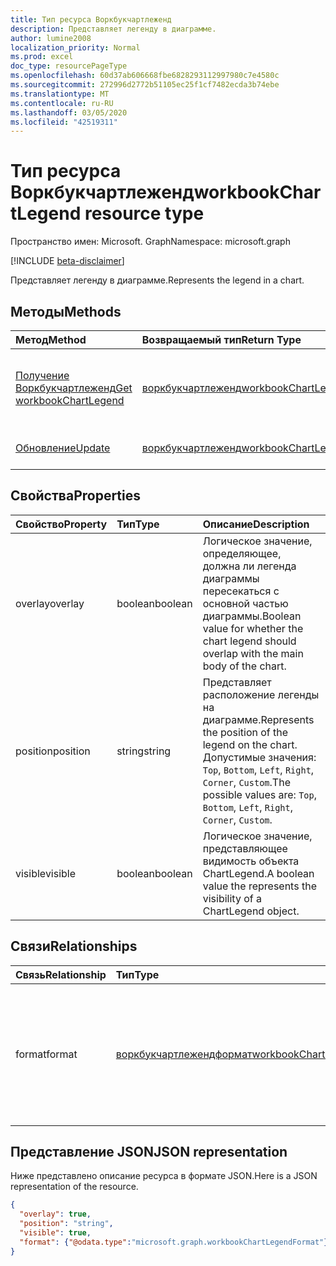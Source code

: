 ```yaml
---
title: Тип ресурса Воркбукчартлеженд
description: Представляет легенду в диаграмме.
author: lumine2008
localization_priority: Normal
ms.prod: excel
doc_type: resourcePageType
ms.openlocfilehash: 60d37ab606668fbe6828293112997980c7e4580c
ms.sourcegitcommit: 272996d2772b51105ec25f1cf7482ecda3b74ebe
ms.translationtype: MT
ms.contentlocale: ru-RU
ms.lasthandoff: 03/05/2020
ms.locfileid: "42519311"
---
```

# <a name="workbookchartlegend-resource-type"></a><span data-ttu-id="3d955-103">Тип ресурса Воркбукчартлеженд</span><span class="sxs-lookup"><span data-stu-id="3d955-103">workbookChartLegend resource type</span></span>

<span data-ttu-id="3d955-104">Пространство имен: Microsoft. Graph</span><span class="sxs-lookup"><span data-stu-id="3d955-104">Namespace: microsoft.graph</span></span>

[!INCLUDE [beta-disclaimer](../../includes/beta-disclaimer.md)]

<span data-ttu-id="3d955-105">Представляет легенду в диаграмме.</span><span class="sxs-lookup"><span data-stu-id="3d955-105">Represents the legend in a chart.</span></span>

## <a name="methods"></a><span data-ttu-id="3d955-106">Методы</span><span class="sxs-lookup"><span data-stu-id="3d955-106">Methods</span></span>

| <span data-ttu-id="3d955-107">Метод</span><span class="sxs-lookup"><span data-stu-id="3d955-107">Method</span></span>           | <span data-ttu-id="3d955-108">Возвращаемый тип</span><span class="sxs-lookup"><span data-stu-id="3d955-108">Return Type</span></span>    |<span data-ttu-id="3d955-109">Описание</span><span class="sxs-lookup"><span data-stu-id="3d955-109">Description</span></span>|
|:---------------|:--------|:----------|
|[<span data-ttu-id="3d955-110">Получение Воркбукчартлеженд</span><span class="sxs-lookup"><span data-stu-id="3d955-110">Get workbookChartLegend</span></span>](../api/chartlegend-get.md) | [<span data-ttu-id="3d955-111">воркбукчартлеженд</span><span class="sxs-lookup"><span data-stu-id="3d955-111">workbookChartLegend</span></span>](workbookchartlegend.md) |<span data-ttu-id="3d955-112">Чтение свойств и связей объекта chartLegend.</span><span class="sxs-lookup"><span data-stu-id="3d955-112">Read properties and relationships of chartLegend object.</span></span>|
|[<span data-ttu-id="3d955-113">Обновление</span><span class="sxs-lookup"><span data-stu-id="3d955-113">Update</span></span>](../api/chartlegend-update.md) | [<span data-ttu-id="3d955-114">воркбукчартлеженд</span><span class="sxs-lookup"><span data-stu-id="3d955-114">workbookChartLegend</span></span>](workbookchartlegend.md) |<span data-ttu-id="3d955-115">Обновление объекта ChartLegend.</span><span class="sxs-lookup"><span data-stu-id="3d955-115">Update ChartLegend object.</span></span> |

## <a name="properties"></a><span data-ttu-id="3d955-116">Свойства</span><span class="sxs-lookup"><span data-stu-id="3d955-116">Properties</span></span>
| <span data-ttu-id="3d955-117">Свойство</span><span class="sxs-lookup"><span data-stu-id="3d955-117">Property</span></span>     | <span data-ttu-id="3d955-118">Тип</span><span class="sxs-lookup"><span data-stu-id="3d955-118">Type</span></span>   |<span data-ttu-id="3d955-119">Описание</span><span class="sxs-lookup"><span data-stu-id="3d955-119">Description</span></span>|
|:---------------|:--------|:----------|
|<span data-ttu-id="3d955-120">overlay</span><span class="sxs-lookup"><span data-stu-id="3d955-120">overlay</span></span>|<span data-ttu-id="3d955-121">boolean</span><span class="sxs-lookup"><span data-stu-id="3d955-121">boolean</span></span>|<span data-ttu-id="3d955-122">Логическое значение, определяющее, должна ли легенда диаграммы пересекаться с основной частью диаграммы.</span><span class="sxs-lookup"><span data-stu-id="3d955-122">Boolean value for whether the chart legend should overlap with the main body of the chart.</span></span>|
|<span data-ttu-id="3d955-123">position</span><span class="sxs-lookup"><span data-stu-id="3d955-123">position</span></span>|<span data-ttu-id="3d955-124">string</span><span class="sxs-lookup"><span data-stu-id="3d955-124">string</span></span>|<span data-ttu-id="3d955-125">Представляет расположение легенды на диаграмме.</span><span class="sxs-lookup"><span data-stu-id="3d955-125">Represents the position of the legend on the chart.</span></span> <span data-ttu-id="3d955-126">Допустимые значения: `Top`, `Bottom`, `Left`, `Right`, `Corner`, `Custom`.</span><span class="sxs-lookup"><span data-stu-id="3d955-126">The possible values are: `Top`, `Bottom`, `Left`, `Right`, `Corner`, `Custom`.</span></span>|
|<span data-ttu-id="3d955-127">visible</span><span class="sxs-lookup"><span data-stu-id="3d955-127">visible</span></span>|<span data-ttu-id="3d955-128">boolean</span><span class="sxs-lookup"><span data-stu-id="3d955-128">boolean</span></span>|<span data-ttu-id="3d955-129">Логическое значение, представляющее видимость объекта ChartLegend.</span><span class="sxs-lookup"><span data-stu-id="3d955-129">A boolean value the represents the visibility of a ChartLegend object.</span></span>|

## <a name="relationships"></a><span data-ttu-id="3d955-130">Связи</span><span class="sxs-lookup"><span data-stu-id="3d955-130">Relationships</span></span>
| <span data-ttu-id="3d955-131">Связь</span><span class="sxs-lookup"><span data-stu-id="3d955-131">Relationship</span></span> | <span data-ttu-id="3d955-132">Тип</span><span class="sxs-lookup"><span data-stu-id="3d955-132">Type</span></span>   |<span data-ttu-id="3d955-133">Описание</span><span class="sxs-lookup"><span data-stu-id="3d955-133">Description</span></span>|
|:---------------|:--------|:----------|
|<span data-ttu-id="3d955-134">format</span><span class="sxs-lookup"><span data-stu-id="3d955-134">format</span></span>|[<span data-ttu-id="3d955-135">воркбукчартлежендформат</span><span class="sxs-lookup"><span data-stu-id="3d955-135">workbookChartLegendFormat</span></span>](workbookchartlegendformat.md)|<span data-ttu-id="3d955-136">Представляет форматирование легенды диаграммы, включая заливку и шрифт.</span><span class="sxs-lookup"><span data-stu-id="3d955-136">Represents the formatting of a chart legend, which includes fill and font formatting.</span></span> <span data-ttu-id="3d955-137">Только для чтения.</span><span class="sxs-lookup"><span data-stu-id="3d955-137">Read-only.</span></span>|

## <a name="json-representation"></a><span data-ttu-id="3d955-138">Представление JSON</span><span class="sxs-lookup"><span data-stu-id="3d955-138">JSON representation</span></span>

<span data-ttu-id="3d955-139">Ниже представлено описание ресурса в формате JSON.</span><span class="sxs-lookup"><span data-stu-id="3d955-139">Here is a JSON representation of the resource.</span></span>

<!-- {
  "blockType": "resource",
  "baseType": "microsoft.graph.entity",
  "optionalProperties": [
    "format"        
  ],
  "@odata.type": "microsoft.graph.workbookChartLegend"
}-->

```json
{
  "overlay": true,
  "position": "string",
  "visible": true,
  "format": {"@odata.type":"microsoft.graph.workbookChartLegendFormat"}
}

```

<!-- uuid: 8fcb5dbc-d5aa-4681-8e31-b001d5168d79
2015-10-25 14:57:30 UTC -->
<!--
{
  "type": "#page.annotation",
  "description": "ChartLegend resource",
  "keywords": "",
  "section": "documentation",
  "tocPath": "",
  "suppressions": []
}
-->
